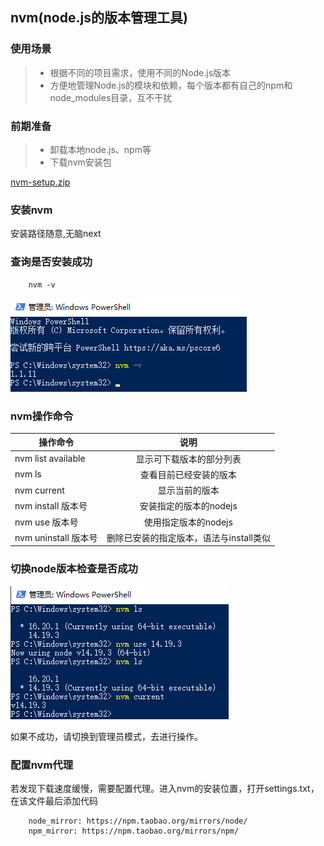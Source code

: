 <Time/>

## nvm(node.js的版本管理工具)

### 使用场景
>- 根据不同的项目需求，使用不同的Node.js版本
>- 方便地管理Node.js的模块和依赖，每个版本都有自己的npm和node_modules目录，互不干扰

### 前期准备
>- 卸载本地node.js、npm等
>- 下载nvm安装包

[nvm-setup.zip](https://github.com/coreybutler/nvm-windows/releases)

### 安装nvm
安装路径随意,无脑next

### 查询是否安装成功
```shell
    nvm -v
```
![这是图片](/nvm/nvm_v.jpg)
### nvm操作命令
| 操作命令             |            说明             |
|--------------------|:-------------------------:|
| nvm list available |       显示可下载版本的部分列表        |
| nvm ls             |        查看目前已经安装的版本        |
| nvm current        |          显示当前的版本          |
| nvm install 版本号  |      安装指定的版本的nodejs       |
| nvm use 版本号      |       使用指定版本的nodejs       |
| nvm uninstall 版本号|  删除已安装的指定版本，语法与install类似  |
### 切换node版本检查是否成功

![这是图片](/nvm/nvm_ls.jpg)

如果不成功，请切换到管理员模式，去进行操作。

### 配置nvm代理
若发现下载速度缓慢，需要配置代理。进入nvm的安装位置，打开settings.txt，在该文件最后添加代码

```shell
    node_mirror: https://npm.taobao.org/mirrors/node/ 
    npm_mirror: https://npm.taobao.org/mirrors/npm/
```
